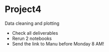 # Project4
Data cleaning and plotting

- Check all deliverables
- Rerun 2 notebooks
- Send the link to Manu before Monday 8 AM!
